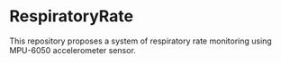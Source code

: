 # RespiratoryRate
This repository proposes a system of respiratory rate monitoring using MPU-6050 accelerometer sensor. 
